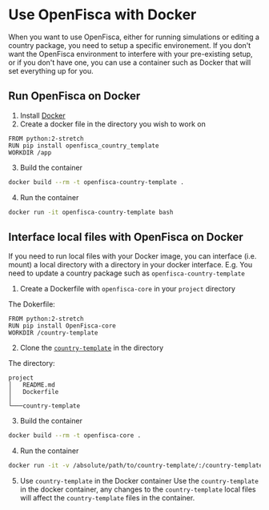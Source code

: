 # Use OpenFisca with Docker

When you want to use OpenFisca, either for running simulations or editing a country package, you need to setup a specific environement.
If you don't want the OpenFisca environment to interfere with your pre-existing setup, or if you don't have one, you can use a container such as Docker that will set everything up for you.


## Run OpenFisca on Docker

1. Install [Docker](https://docs.docker.com/install/)
2. Create a docker file in the directory you wish to work on
```
FROM python:2-stretch 
RUN pip install openfisca_country_template
WORKDIR /app
```

3. Build the container
```sh
docker build --rm -t openfisca-country-template .
```

4. Run the container
```sh
docker run -it openfisca-country-template bash
``` 

## Interface local files with OpenFisca on Docker

If you need to run local files with your Docker image, you can interface (i.e. mount) a local directory with a directory in your docker interface.
E.g. You need to update a country package such as `openfisca-country-template`

1. Create a Dockerfile with `openfisca-core` in your `project` directory

The Dokerfile:
```
FROM python:2-stretch 
RUN pip install OpenFisca-core
WORKDIR /country-template
```

2. Clone the [`country-template`](https://github.com/openfisca/country-template) in the directory

The directory:
```
project
│   README.md
│   Dockerfile    
│
└───country-template
```

3. Build the container
```sh
docker build --rm -t openfisca-core .
```

4. Run the container

```sh
docker run -it -v /absolute/path/to/country-template/:/country-template openfisca-core bash
```

5. Use `country-template` in the Docker container
Use the `country-template` in the docker container, any changes to the `country-template` local files will affect the `country-template` files in the container.
